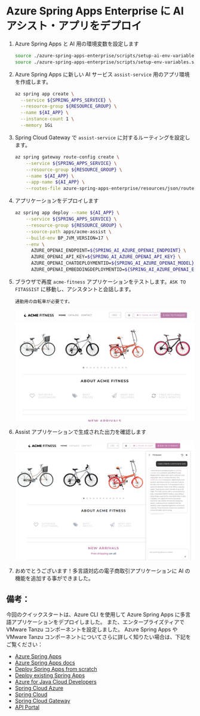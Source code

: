# Azure Spring Apps Enterprise に AI アシスト・アプリをデプロイ

1. Azure Spring Apps と AI 用の環境変数を設定します

   ```bash
   source ./azure-spring-apps-enterprise/scripts/setup-ai-env-variables.sh
   source ./azure-spring-apps-enterprise/scripts/setup-env-variables.sh
   ```

1. Azure Spring Apps に新しい AI サービス `assist-service` 用のアプリ環境を作成します。

    ```bash
    az spring app create \
      --service ${SPRING_APPS_SERVICE} \
      --resource-group ${RESOURCE_GROUP} \
      --name ${AI_APP} \
      --instance-count 1 \
      --memory 1Gi
    ```

1.  Spring Cloud Gateway で `assist-service` に対するルーティングを設定します。

    ```bash
    az spring gateway route-config create \
        --service ${SPRING_APPS_SERVICE} \
        --resource-group ${RESOURCE_GROUP} \
        --name ${AI_APP} \
        --app-name ${AI_APP} \
        --routes-file azure-spring-apps-enterprise/resources/json/routes/assist-service.json
    ```
    
1. アプリケーションをデプロイします

    ```bash
    az spring app deploy --name ${AI_APP} \
        --service ${SPRING_APPS_SERVICE} \
        --resource-group ${RESOURCE_GROUP} \
        --source-path apps/acme-assist \
        --build-env BP_JVM_VERSION=17 \
        --env \
          AZURE_OPENAI_ENDPOINT=${SPRING_AI_AZURE_OPENAI_ENDPOINT} \
          AZURE_OPENAI_API_KEY=${SPRING_AI_AZURE_OPENAI_API_KEY} \
          AZURE_OPENAI_CHATDEPLOYMENTID=${SPRING_AI_AZURE_OPENAI_MODEL} \
          AZURE_OPENAI_EMBEDDINGDEPLOYMENTID=${SPRING_AI_AZURE_OPENAI_EMBEDDINGMODEL}
    ```

1. ブラウザで再度 `acme-fitness` アプリケーションをテストします。`ASK TO FITASSIST` に移動し、アシスタントと会話します。

   ```
   通勤用の自転車が必要です。
   ```

   ![A screenshot of the ACME Fitness Store.](../../../../../../media/homepage.png)

1. Assist アプリケーションで生成された出力を確認します

   ![A screenshot of the ACME Fitness Store with FitAssist](../../../../../../media/homepage-fitassist.png)

1. おめでとうございます！多言語対応の電子商取引アプリケーションに AI の機能を追加する事ができました。

## 備考：

今回のクイックスタートは、Azure CLI を使用して Azure Spring Apps に多言語アプリケーションをデプロイしました。
また、エンタープライズティアで VMware Tanzu コンポーネントを設定しました。
Azure Spring Apps や VMware Tanzu コンポーネントについてさらに詳しく知りたい場合は、下記をご覧ください：

* [Azure Spring Apps](https://azure.microsoft.com/products/spring-apps/)
* [Azure Spring Apps docs](https://docs.microsoft.com/azure/spring-cloud/quickstart-provision-service-instance-enterprise?tabs=azure-portal)
* [Deploy Spring Apps from scratch](https://github.com/microsoft/azure-spring-cloud-training)
* [Deploy existing Spring Apps](https://github.com/Azure-Samples/azure-spring-cloud)
* [Azure for Java Cloud Developers](https://docs.microsoft.com/en-us/azure/java/)
* [Spring Cloud Azure](https://spring.io/projects/spring-cloud-azure)
* [Spring Cloud](https://spring.io/projects/spring-cloud)
* [Spring Cloud Gateway](https://docs.vmware.com/en/VMware-Spring-Cloud-Gateway-for-Kubernetes/index.html)
* [API Portal](https://docs.vmware.com/en/API-portal-for-VMware-Tanzu/index.html)
